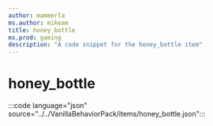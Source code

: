 ```yaml
---
author: mammerla
ms.author: mikeam
title: honey_bottle
ms.prod: gaming
description: "A code snippet for the honey_bottle item"
---
```


# honey_bottle

:::code language="json" source="../../VanillaBehaviorPack/items/honey_bottle.json":::
